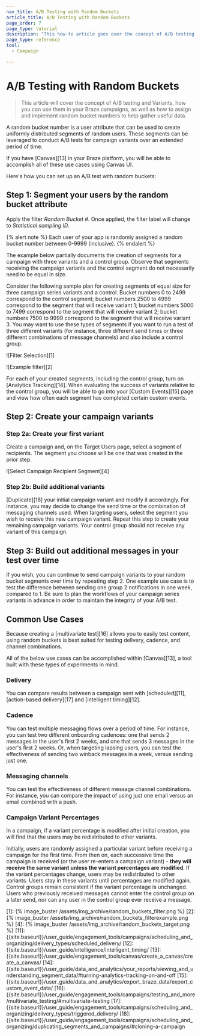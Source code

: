 ```yaml
---
nav_title: A/B Testing with Random Buckets
article_title: A/B Testing with Random Buckets
page_order: 7
page_type: tutorial
description: "This how-to article goes over the concept of A/B testing and variants and how you can use them in your Braze campaigns."
page_type: reference
tool:
  - Campaign

---
```


# A/B Testing with Random Buckets

> This article will cover the concept of A/B testing and Variants, how you can use them in your Braze campaigns, as well as how to assign and implement random bucket numbers to help gather useful data.

A random bucket number is a user attribute that can be used to create uniformly distributed segments of random users. These segments can be leveraged to conduct A/B tests for campaign variants over an extended period of time.

If you have [Canvas][13] in your Braze platform, you will be able to accomplish all of these use cases using Canvas UI.

Here's how you can set up an A/B test with random buckets:

## Step 1: Segment your users by the random bucket attribute

Apply the filter *Random Bucket #*. Once applied, the filter label will change to *Statistical sampling ID*.

{% alert note %}
Each user of your app is randomly assigned a random bucket number between 0-9999 (inclusive).
{% endalert %}

The example below partially documents the creation of segments for a campaign with three variants and a control group. Observe that segments receiving the campaign variants and the control segment do not necessarily need to be equal in size.

Consider the following sample plan for creating segments of equal size for three campaign series variants and a control. Bucket numbers 0 to 2499 correspond to the control segment; bucket numbers 2500 to 4999 correspond to the segment that will receive variant 1; bucket numbers 5000 to 7499 correspond to the segment that will receive variant 2; bucket numbers 7500 to 9999 correspond to the segment that will receive variant 3. You may want to use these types of segments if you want to run a test of three different variants (for instance, three different send times or three different combinations of message channels) and also include a control group.

![Filter Selection][1]

![Example filter][2]

For each of your created segments, including the control group, turn on [Analytics Tracking][14]. When evaluating the success of variants relative to the control group, you will be able to go into your [Custom Events][15] page and view how often each segment has completed certain custom events.

## Step 2: Create your campaign variants

### Step 2a: Create your first variant

Create a campaign and, on the Target Users page, select a segment of recipients. The segment you choose will be one that was created in the prior step.

![Select Campaign Recipient Segment][4]

### Step 2b: Build additional variants

[Duplicate][18] your initial campaign variant and modify it accordingly. For instance, you may decide to change the send time or the combination of messaging channels used. When targeting users, select the segment you wish to receive this new campaign variant. Repeat this step to create your remaining campaign variants. Your control group should not receive any variant of this campaign.

## Step 3: Build out additional messages in your test over time

If you wish, you can continue to send campaign variants to your random bucket segments over time by repeating step 2. One example use case is to test the difference between sending one group 2 notifications in one week, compared to 1. Be sure to plan the workflows of your campaign series variants in advance in order to maintain the integrity of your A/B test.

## Common Use Cases

Because creating a [multivariate test][16] allows you to easily test content, using random buckets is best suited for testing delivery, cadence, and channel combinations.

All of the below use cases can be accomplished within [Canvas][13], a tool built with these types of experiments in mind.

### Delivery

You can compare results between a campaign sent with [scheduled][11], [action-based delivery][17] and [intelligent timing][12].

### Cadence

You can test multiple messaging flows over a period of time. For instance, you can test two different onboarding cadences: one that sends 2 messages in the user's first 2 weeks, and one that sends 3 messages in the user's first 2 weeks. Or, when targeting lapsing users, you can test the effectiveness of sending two winback messages in a week, versus sending just one.

### Messaging channels

You can test the effectiveness of different message channel combinations. For instance, you can compare the impact of using just one email versus an email combined with a push.

### Campaign Variant Percentages

In a campaign, if a variant percentage is modified after initial creation, you will find that the users may be redistributed to other variants.

Initially, users are randomly assigned a particular variant before receiving a campaign for the first time. From then on, each successive time the campaign is received (or the user re-enters a campaign variant) - __they will receive the same variant unless the variant percentages are modified__. If the variant percentages change, users may be redistributed to other variants. Users stay in these variants until percentages are modified again. Control groups remain consistent if the variant percentage is unchanged. Users who previously received messages cannot enter the control group on a later send, nor can any user in the control group ever receive a message.


[1]: {% image_buster /assets/img_archive/random_buckets_filter.png %}
[2]: {% image_buster /assets/img_archive/random_buckets_filterexample.png %}
[4]: {% image_buster /assets/img_archive/random_buckets_target.png %}
[11]: {{site.baseurl}}/user_guide/engagement_tools/campaigns/scheduling_and_organizing/delivery_types/scheduled_delivery/
[12]: {{site.baseurl}}/user_guide/intelligence/intelligent_timing/
[13]: {{site.baseurl}}/user_guide/engagement_tools/canvas/create_a_canvas/create_a_canvas/
[14]: {{site.baseurl}}/user_guide/data_and_analytics/your_reports/viewing_and_understanding_segment_data/#turning-analytics-tracking-on-and-off
[15]: {{site.baseurl}}/user_guide/data_and_analytics/export_braze_data/export_custom_event_data/
[16]: {{site.baseurl}}/user_guide/engagement_tools/campaigns/testing_and_more/multivariate_testing/#multivariate-testing
[17]: {{site.baseurl}}/user_guide/engagement_tools/campaigns/scheduling_and_organizing/delivery_types/triggered_delivery/
[18]: {{site.baseurl}}/user_guide/engagement_tools/campaigns/scheduling_and_organizing/duplicating_segments_and_campaigns/#cloning-a-campaign

